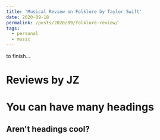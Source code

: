 ```yaml
---
title: 'Musical Review on Folklore by Taylor Swift'
date: 2020-09-18
permalink: /posts/2020/09/folklore-review/
tags:
  - personal
  - music
---
```


to finish...

Reviews by JZ
======

You can have many headings
======

Aren't headings cool?
------